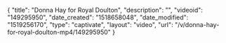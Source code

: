 {
    "title": "Donna Hay for Royal Doulton",
    "description": "",
    "videoid": "149295950",
    "date_created": "1518658048",
    "date_modified": "1519256170",
    "type": "captivate",
    "layout": "video",
    "url": "\/v\/donna-hay-for-royal-doulton-mp4\/149295950"
}